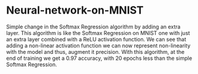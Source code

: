 # Neural-network-on-MNIST
Simple change in the Softmax Regression algorithm by adding an extra layer.
This algorithm is like the Softmax Regression on MNIST one with just an extra layer combined with a ReLU activation function. We can see that adding a non-linear activation function we can now represent non-linearity with the model and thus, augment it precision.
With this algorithm, at the end of training we get a 0.97 accuracy, with 20 epochs less than the simple Softmax Regression.

